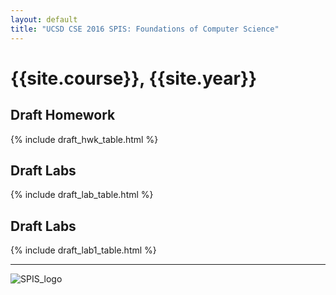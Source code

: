 ```yaml
---
layout: default
title: "UCSD CSE 2016 SPIS: Foundations of Computer Science"
---
```


# {{site.course}}, {{site.year}}

<div data-role="collapsible" data-collapsed="false" >
<h2 id="homework">Draft Homework</h2>
{% include draft_hwk_table.html %}
</div>

<div data-role="collapsible" data-collapsed="false" >
<h2 id="labs">Draft Labs</h2>
{% include draft_lab_table.html %}
</div>

<div data-role="collapsible" data-collapsed="false" >
<h2 id="labs">Draft Labs</h2>
{% include draft_lab1_table.html %}
</div>


----

![SPIS_logo](images/SPIS_logo.jpg)
